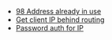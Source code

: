 * [98 Address already in use](98_Address_already_in_use.md)
* [Get client IP behind routing](Get_client_IP_behind_routing.md)
* [Password auth for IP](Password_auth_for_IP.md)
